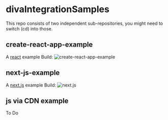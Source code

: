 # divaIntegrationSamples

This repo consists of two independent sub-repositories, you might need to switch (cd) into those.

## create-react-app-example
A [react](https://reactjs.org/) example
Build: ![create-react-app-example](https://github.com/Crystal-Design-GmbH/divaIntegrationSamples/actions/workflows/build-create-react-app-example.yml/badge.svg)

## next-js-example
A [next.js](https://nextjs.org/) example
Build: ![next.js](https://github.com/Crystal-Design-GmbH/divaIntegrationSamples/actions/workflows/build-next-js-example.yml/badge.svg)

## js via CDN example
To Do
